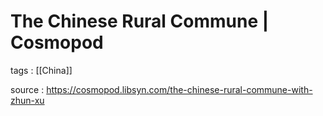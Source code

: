 # The Chinese Rural Commune | Cosmopod

tags
: [[China]]

source
: https://cosmopod.libsyn.com/the-chinese-rural-commune-with-zhun-xu
